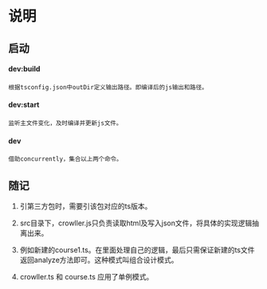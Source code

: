 # 说明

## 启动

#### dev:build
    
    根据tsconfig.json中outDir定义输出路径。即编译后的js输出和路径。

#### dev:start
    
    监听主文件变化，及时编译并更新js文件。
                            
#### dev
    
    借助concurrently，集合以上两个命令。


## 随记

1. 引第三方包时，需要引该包对应的ts版本。

2. src目录下，crowller.js只负责读取html及写入json文件，将具体的实现逻辑抽离出来。

3. 例如新建的course1.ts。在里面处理自己的逻辑，最后只需保证新建的ts文件返回analyze方法即可。这种模式叫组合设计模式。

4. crowller.ts 和 course.ts 应用了单例模式。


